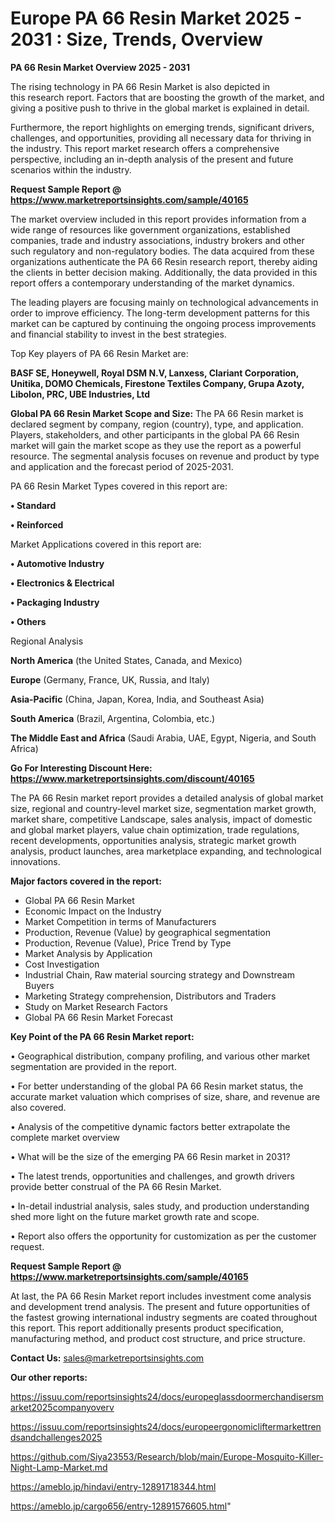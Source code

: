 # Europe PA 66 Resin Market 2025 - 2031 : Size, Trends, Overview

<Strong> PA 66 Resin Market Overview 2025 - 2031</strong>

The rising technology in PA 66 Resin Market is also depicted in this research report. Factors that are boosting the growth of the market, and giving a positive push to thrive in the global market is explained in detail.

Furthermore, the report highlights on emerging trends, significant drivers, challenges, and opportunities, providing all necessary data for thriving in the industry. This report market research offers a comprehensive perspective, including an in-depth analysis of the present and future scenarios within the industry.

<strong>Request Sample Report @ <a href=https://www.marketreportsinsights.com/sample/40165>https://www.marketreportsinsights.com/sample/40165</a></strong>

The market overview included in this report provides information from a wide range of resources like government organizations, established companies, trade and industry associations, industry brokers and other such regulatory and non-regulatory bodies. The data acquired from these organizations authenticate the PA 66 Resin research report, thereby aiding the clients in better decision making. Additionally, the data provided in this report offers a contemporary understanding of the market dynamics.

The leading players are focusing mainly on technological advancements in order to improve efficiency. The long-term development patterns for this market can be captured by continuing the ongoing process improvements and financial stability to invest in the best strategies.

Top Key players of PA 66 Resin Market are:

<strong>BASF SE, Honeywell, Royal DSM N.V, Lanxess, Clariant Corporation, Unitika, DOMO Chemicals, Firestone Textiles Company, Grupa Azoty, Libolon, PRC, UBE Industries, Ltd</strong>

<strong><b>Global PA 66 Resin Market Scope and Size:</b></strong>
The PA 66 Resin market is declared segment by company, region (country), type, and application. Players, stakeholders, and other participants in the global PA 66 Resin market will gain the market scope as they use the report as a powerful resource. The segmental analysis focuses on revenue and product by type and application and the forecast period of 2025-2031.

PA 66 Resin Market Types covered in this report are:

<strong>•  Standard

•  Reinforced</strong>

Market Applications covered in this report are:

<strong>•  Automotive Industry

•  Electronics & Electrical

•  Packaging Industry

•  Others</strong> 

Regional Analysis

<strong>North America</strong> (the United States, Canada, and Mexico)

<strong>Europe</strong> (Germany, France, UK, Russia, and Italy)

<strong>Asia-Pacific</strong> (China, Japan, Korea, India, and Southeast Asia)

<strong>South America</strong> (Brazil, Argentina, Colombia, etc.)

<strong>The Middle East and Africa</strong> (Saudi Arabia, UAE, Egypt, Nigeria, and South Africa)

<strong>Go For Interesting Discount Here: <a href=https://www.marketreportsinsights.com/discount/40165>https://www.marketreportsinsights.com/discount/40165</a></strong>

The PA 66 Resin market report provides a detailed analysis of global market size, regional and country-level market size, segmentation market growth, market share, competitive Landscape, sales analysis, impact of domestic and global market players, value chain optimization, trade regulations, recent developments, opportunities analysis, strategic market growth analysis, product launches, area marketplace expanding, and technological innovations.

<strong><b>Major factors covered in the report:</b></strong>
<ul>
  <li>Global PA 66 Resin Market </li>
  <li>Economic Impact on the Industry</li>
  <li>Market Competition in terms of Manufacturers</li>
  <li>Production, Revenue (Value) by geographical segmentation</li>
  <li>Production, Revenue (Value), Price Trend by Type</li>
  <li>Market Analysis by Application</li>
  <li>Cost Investigation</li>
  <li>Industrial Chain, Raw material sourcing strategy and Downstream Buyers</li>
  <li>Marketing Strategy comprehension, Distributors and Traders</li>
  <li>Study on Market Research Factors</li>
  <li>Global PA 66 Resin Market Forecast</li>
</ul>

<strong><b>Key Point of the PA 66 Resin Market report:</b></strong>

• Geographical distribution, company profiling, and various other market segmentation are provided in the report.

• For better understanding of the global PA 66 Resin market status, the accurate market valuation which comprises of size, share, and revenue are also covered.

• Analysis of the competitive dynamic factors better extrapolate the complete market overview

• What will be the size of the emerging PA 66 Resin market in 2031?

• The latest trends, opportunities and challenges, and growth drivers provide better construal of the PA 66 Resin Market.

• In-detail industrial analysis, sales study, and production understanding shed more light on the future market growth rate and scope.

• Report also offers the opportunity for customization as per the customer request.

<strong>Request Sample Report @ <a href=https://www.marketreportsinsights.com/sample/40165>https://www.marketreportsinsights.com/sample/40165</a></strong>

At last, the PA 66 Resin Market report includes investment come analysis and development trend analysis. The present and future opportunities of the fastest growing international industry segments are coated throughout this report. This report additionally presents product specification, manufacturing method, and product cost structure, and price structure.

<strong>Contact Us:</strong>
sales@marketreportsinsights.com

<strong>Our other reports:</strong>

<a href=https://issuu.com/reportsinsights24/docs/europeglassdoormerchandisersmarket2025companyoverv>https://issuu.com/reportsinsights24/docs/europeglassdoormerchandisersmarket2025companyoverv</a>

<a href=https://issuu.com/reportsinsights24/docs/europeergonomicliftermarkettrendsandchallenges2025>https://issuu.com/reportsinsights24/docs/europeergonomicliftermarkettrendsandchallenges2025</a>

<a href=https://github.com/Siya23553/Research/blob/main/Europe-Mosquito-Killer-Night-Lamp-Market.md>https://github.com/Siya23553/Research/blob/main/Europe-Mosquito-Killer-Night-Lamp-Market.md</a>

<a href=https://ameblo.jp/hindavi/entry-12891718344.html>https://ameblo.jp/hindavi/entry-12891718344.html</a>

<a href=https://ameblo.jp/cargo656/entry-12891576605.html>https://ameblo.jp/cargo656/entry-12891576605.html</a>"
